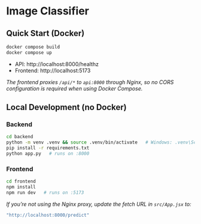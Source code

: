 # Image Classifier 

## Quick Start (Docker)
```bash
docker compose build
docker compose up
```

* API: http://localhost:8000/healthz  
* Frontend: http://localhost:5173  

*The frontend proxies `/api/*` to `api:8000` through Nginx, so no CORS configuration is required when using Docker Compose.*  

## Local Development (no Docker)

### Backend
```bash
cd backend
python -m venv .venv && source .venv/bin/activate   # Windows: .venv\Scripts\activate
pip install -r requirements.txt
python app.py   # runs on :8000
```

### Frontend
```bash
cd frontend
npm install
npm run dev   # runs on :5173
```

*If you’re not using the Nginx proxy, update the fetch URL in `src/App.jsx` to:*  
```js
"http://localhost:8000/predict"
```
